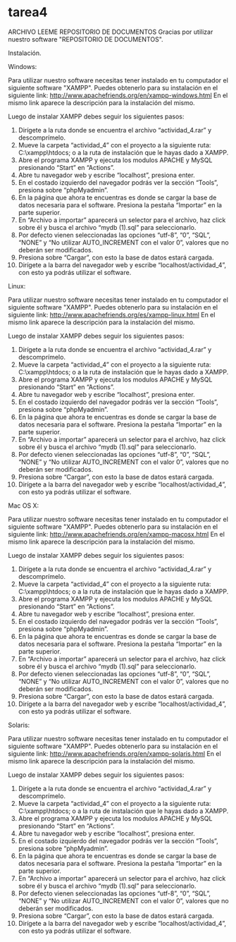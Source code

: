 tarea4
======
ARCHIVO LEEME REPOSITORIO DE DOCUMENTOS
Gracias por utilizar nuestro software "REPOSITORIO DE DOCUMENTOS".

Instalación.

Windows:

Para utilizar nuestro software necesitas tener instalado en tu computador el siguiente software "XAMPP". 
Puedes obtenerlo para su instalación en el siguiente link: 
http://www.apachefriends.org/en/xampp-windows.html 
En el mismo link aparece la descripción para la instalación del mismo.

Luego de instalar XAMPP debes seguir los siguientes pasos:

1.	Dirígete a la ruta donde se encuentra el archivo “actividad_4.rar” y descomprímelo.
2.	Mueve la carpeta “actividad_4” con el proyecto a la siguiente ruta: C:\xampp\htdocs; o a la ruta de instalación que le hayas dado a XAMPP.
3.	Abre el programa XAMPP y ejecuta los modulos APACHE y MySQL presionando “Start” en “Actions”.
4.	Abre tu navegador web y escribe “localhost”, presiona enter.
5.	En el costado izquierdo del navegador podrás ver la sección “Tools”, presiona sobre “phpMyadmin”.
6.	En la página que ahora te encuentras es donde se cargar la base de datos necesaria para el software. Presiona la pestaña “Importar” en la parte superior.
7.	En “Archivo a importar” aparecerá un selector para el archivo, haz click sobre él y busca el archivo “mydb (1).sql” para seleccionarlo.
8.	Por defecto vienen seleccionadas las opciones “utf-8”, “0”, “SQL”, “NONE” y “No utilizar AUTO_INCREMENT con el valor 0”, valores que no deberán ser modificados. 
9.	Presiona sobre “Cargar”, con esto la base de datos estará cargada.
10.	Dirígete a la barra del navegador web y escribe “localhost/actividad_4”, con esto ya podrás utilizar el software.

Linux:

Para utilizar nuestro software necesitas tener instalado en tu computador el siguiente software "XAMPP". 
Puedes obtenerlo para su instalación en el siguiente link: 
http://www.apachefriends.org/es/xampp-linux.html
En el mismo link aparece la descripción para la instalación del mismo. 

Luego de instalar XAMPP debes seguir los siguientes pasos:

1.	Dirígete a la ruta donde se encuentra el archivo “actividad_4.rar” y descomprímelo.
2.	Mueve la carpeta “actividad_4” con el proyecto a la siguiente ruta: C:\xampp\htdocs; o a la ruta de instalación que le hayas dado a XAMPP.
3.	Abre el programa XAMPP y ejecuta los modulos APACHE y MySQL presionando “Start” en “Actions”.
4.	Abre tu navegador web y escribe “localhost”, presiona enter.
5.	En el costado izquierdo del navegador podrás ver la sección “Tools”, presiona sobre “phpMyadmin”.
6.	En la página que ahora te encuentras es donde se cargar la base de datos necesaria para el software. Presiona la pestaña “Importar” en la parte superior.
7.	En “Archivo a importar” aparecerá un selector para el archivo, haz click sobre él y busca el archivo “mydb (1).sql” para seleccionarlo.
8.	Por defecto vienen seleccionadas las opciones “utf-8”, “0”, “SQL”, “NONE” y “No utilizar AUTO_INCREMENT con el valor 0”, valores que no deberán ser modificados. 
9.	Presiona sobre “Cargar”, con esto la base de datos estará cargada.
10.	Dirígete a la barra del navegador web y escribe “localhost/actividad_4”, con esto ya podrás utilizar el software.

Mac OS X:

Para utilizar nuestro software necesitas tener instalado en tu computador el siguiente software "XAMPP". 
Puedes obtenerlo para su instalación en el siguiente link: 
http://www.apachefriends.org/en/xampp-macosx.html
En el mismo link aparece la descripción para la instalación del mismo.

Luego de instalar XAMPP debes seguir los siguientes pasos:

1.	Dirígete a la ruta donde se encuentra el archivo “actividad_4.rar” y descomprímelo.
2.	Mueve la carpeta “actividad_4” con el proyecto a la siguiente ruta: C:\xampp\htdocs; o a la ruta de instalación que le hayas dado a XAMPP.
3.	Abre el programa XAMPP y ejecuta los modulos APACHE y MySQL presionando “Start” en “Actions”.
4.	Abre tu navegador web y escribe “localhost”, presiona enter.
5.	En el costado izquierdo del navegador podrás ver la sección “Tools”, presiona sobre “phpMyadmin”.
6.	En la página que ahora te encuentras es donde se cargar la base de datos necesaria para el software. Presiona la pestaña “Importar” en la parte superior.
7.	En “Archivo a importar” aparecerá un selector para el archivo, haz click sobre él y busca el archivo “mydb (1).sql” para seleccionarlo.
8.	Por defecto vienen seleccionadas las opciones “utf-8”, “0”, “SQL”, “NONE” y “No utilizar AUTO_INCREMENT con el valor 0”, valores que no deberán ser modificados. 
9.	Presiona sobre “Cargar”, con esto la base de datos estará cargada.
10.	Dirígete a la barra del navegador web y escribe “localhost/actividad_4”, con esto ya podrás utilizar el software.

Solaris:

Para utilizar nuestro software necesitas tener instalado en tu computador el siguiente software "XAMPP". 
Puedes obtenerlo para su instalación en el siguiente link: 
http://www.apachefriends.org/en/xampp-solaris.html
En el mismo link aparece la descripción para la instalación del mismo.

Luego de instalar XAMPP debes seguir los siguientes pasos:

1.	Dirígete a la ruta donde se encuentra el archivo “actividad_4.rar” y descomprímelo.
2.	Mueve la carpeta “actividad_4” con el proyecto a la siguiente ruta: C:\xampp\htdocs; o a la ruta de instalación que le hayas dado a XAMPP.
3.	Abre el programa XAMPP y ejecuta los modulos APACHE y MySQL presionando “Start” en “Actions”.
4.	Abre tu navegador web y escribe “localhost”, presiona enter.
5.	En el costado izquierdo del navegador podrás ver la sección “Tools”, presiona sobre “phpMyadmin”.
6.	En la página que ahora te encuentras es donde se cargar la base de datos necesaria para el software. Presiona la pestaña “Importar” en la parte superior.
7.	En “Archivo a importar” aparecerá un selector para el archivo, haz click sobre él y busca el archivo “mydb (1).sql” para seleccionarlo.
8.	Por defecto vienen seleccionadas las opciones “utf-8”, “0”, “SQL”, “NONE” y “No utilizar AUTO_INCREMENT con el valor 0”, valores que no deberán ser modificados. 
9.	Presiona sobre “Cargar”, con esto la base de datos estará cargada.
10.	Dirígete a la barra del navegador web y escribe “localhost/actividad_4”, con esto ya podrás utilizar el software.



